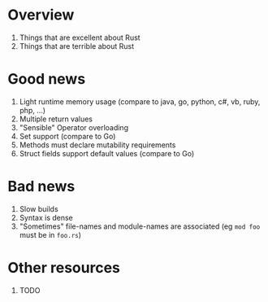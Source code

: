 # Overview
1. Things that are excellent about Rust
1. Things that are terrible about Rust


# Good news
1. Light runtime memory usage (compare to java, go, python, c#, vb, ruby, php, ...)
1. Multiple return values
1. "Sensible" Operator overloading
1. Set support (compare to Go)
1. Methods must declare mutability requirements
1. Struct fields support default values (compare to Go)

# Bad news
1. Slow builds
1. Syntax is dense
1. "Sometimes" file-names and module-names are associated (eg `mod foo` must be in `foo.rs`)


# Other resources
1. TODO
